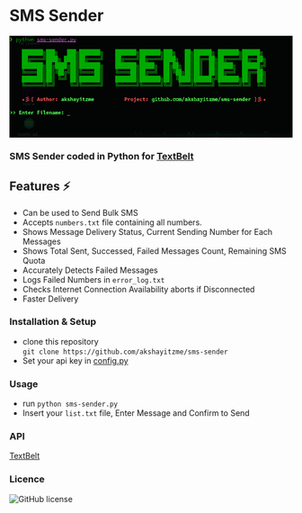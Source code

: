 # SMS Sender
<img align="center" src="/ss/sms-sender.png"/>

### SMS Sender coded in Python for [TextBelt](https://textbelt.com)

## Features ⚡
- Can be used to Send Bulk SMS
- Accepts `numbers.txt` file containing all numbers.
- Shows Message Delivery Status, Current Sending Number for Each Messages
- Shows Total Sent, Successed, Failed Messages Count, Remaining SMS Quota
- Accurately Detects Failed Messages
- Logs Failed Numbers in `error_log.txt`
- Checks Internet Connection Availability aborts if Disconnected
- Faster Delivery

### Installation & Setup
- clone this repository<br>
`git clone https://github.com/akshayitzme/sms-sender`
- Set your api key in [config.py](config.py)
### Usage
- run `python sms-sender.py`
- Insert your `list.txt` file, Enter Message and Confirm to Send
### API
[TextBelt](https://textbelt.com)
### Licence
![GitHub license](https://img.shields.io/badge/license-MIT-blue.svg)
